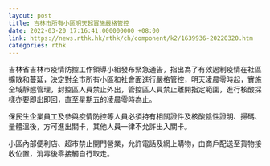 ```yaml
---
layout: post
title: 吉林市所有小區明天起實施嚴格管控
date: 2022-03-20 17:16:41.000000000 +08:00
link: https://news.rthk.hk/rthk/ch/component/k2/1639936-20220320.htm
categories: rthk
---
```


吉林省吉林市疫情防控工作領導小組發布緊急通告，指出為了有效遏制疫情在社區擴散和蔓延，決定對全市所有小區和社會面進行嚴格管控，明天凌晨零時起，實施全域靜態管理，封控區人員禁止外出，管控區人員禁止離開指定範圍，進行核酸採樣亦要即出即回，直至星期五的凌晨零時為止。

保民生企業員工及參與疫情防控等人員必須持有相關證件及核酸陰性證明、掃碼、量體溫後，方可進出關卡，其他人員一律不允許出入關卡。

小區內部便利店、超市禁止開門營業，允許電話及網上購物，由商戶配送至貨物接收位置，消毒後零接觸自行取走。
